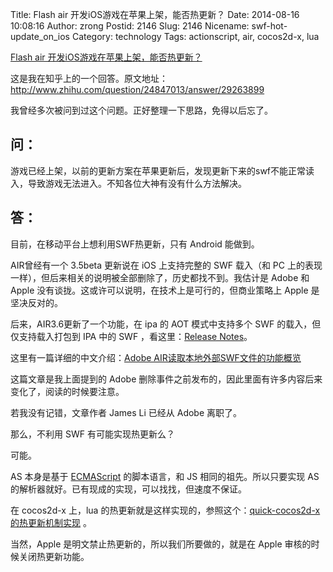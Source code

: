 Title: Flash air 开发iOS游戏在苹果上架，能否热更新？
Date: 2014-08-16 10:08:16
Author: zrong
Postid: 2146
Slug: 2146
Nicename: swf-hot-update_on_ios
Category: technology
Tags: actionscript, air, cocos2d-x, lua

[Flash air 开发iOS游戏在苹果上架，能否热更新？]( http://zengrong.net/post/2146.htm)


这是我在知乎上的一个回答。原文地址：
<http://www.zhihu.com/question/24847013/answer/29263899>

我曾经多次被问到过这个问题。正好整理一下思路，免得以后忘了。

## 问：

游戏已经上架，以前的更新方案在苹果更新后，发现更新下来的swf不能正常读入，导致游戏无法进入。不知各位大神有没有什么方法解决。

## 答：

目前，在移动平台上想利用SWF热更新，只有 Android 能做到。<!--more-->

AIR曾经有一个 3.5beta 更新说在 iOS 上支持完整的 SWF 载入（和 PC 上的表现一样），但后来相关的说明被全部删除了，历史都找不到。我估计是 Adobe 和 Apple 没有谈拢。这或许可以说明，在技术上是可行的，但商业策略上 Apple 是坚决反对的。

后来，AIR3.6更新了一个功能，在 ipa 的 AOT 模式中支持多个 SWF 的载入，但仅支持载入打包到 IPA 中的 SWF ，看这里：[Release Notes][1]。

这里有一篇详细的中文介绍：[Adobe AIR读取本地外部SWF文件的功能概览][2]

这篇文章是我上面提到的 Adobe 删除事件之前发布的，因此里面有许多内容后来变化了，阅读的时候要注意。

若我没有记错，文章作者 James Li 已经从 Adobe 离职了。

那么，不利用 SWF 有可能实现热更新么？

可能。

AS 本身是基于 [ECMAScript][3] 的脚本语言，和 JS 相同的祖先。所以只要实现 AS 的解析器就好。已有现成的实现，可以找找，但速度不保证。

在 cocos2d-x 上，lua 的热更新就是这样实现的，参照这个：[quick-cocos2d-x的热更新机制实现][4] 。

当然，Apple 是明文禁止热更新的，所以我们所要做的，就是在 Apple 审核的时候关闭热更新功能。

[1]: http://helpx.adobe.com/flash-player/release-note/fp_116_air_36_release_notes.html#new_features
[2]: http://bbs.9ria.com/thread-161483-1-1.html
[3]: http://en.wikipedia.org/wiki/ECMAScript
[4]: http://zengrong.net/post/2131.htm

